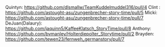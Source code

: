 Quintyn: https://github.com/dlsmallw/TeamKuddelmuddel316/pull/4
Clint  : https://github.com/astought-asu/zungenbrecher-story-time/pull/5
Micki: https://github.com/astought-asu/zungenbrecher-story-time/pull/7
DeJuan(Dalaury): https://github.com/jaquinn5/KaffeeKlatsch_StoryTime/pull/8
Anthony: https://github.com/bvmanley/Holterdiepolter_Storytime/pull/2
Brayden: https://github.com/tewen23/fernweh_germanstory/pull/7
